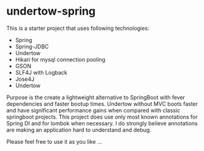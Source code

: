 # undertow-spring 

This is a starter project that uses following technologies:

- Spring
- Spring-JDBC
- Undertow
- Hikari for mysql connection pooling
- GSON
- SLF4J with Logback 
- Jose4J
- Undertow

Purpose is the create a lightweight alternative to SpringBoot with fever dependencies
and faster bootup times. Undertow without MVC boots faster and have significant performance gains
when compared with classic springboot projects.  This project does use only most known annotations 
for Spring DI and for lombok when necessary. I do strongly believe annotations are making an application
hard to understand and debug. 

Please feel free to use it as you like ...

  